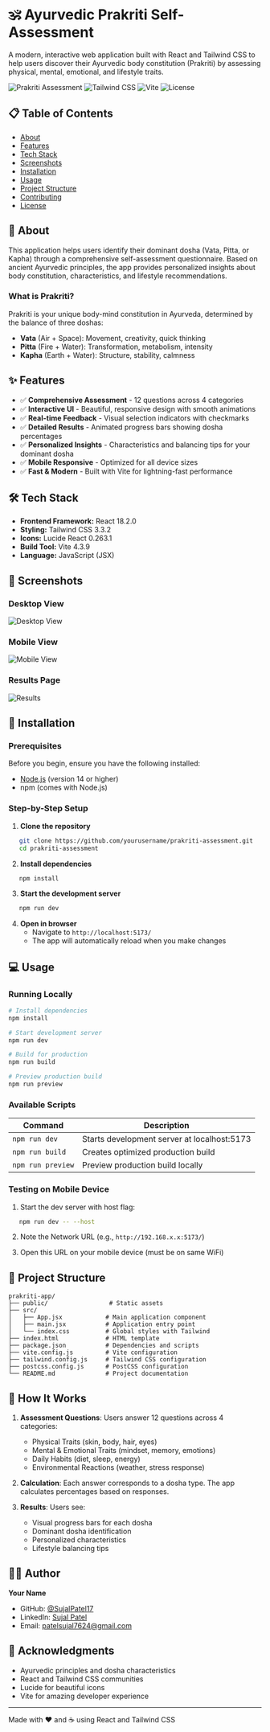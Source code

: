 # 🕉️ Ayurvedic Prakriti Self-Assessment

A modern, interactive web application built with React and Tailwind CSS to help users discover their Ayurvedic body constitution (Prakriti) by assessing physical, mental, emotional, and lifestyle traits.

![Prakriti Assessment](https://img.shields.io/badge/React-18.2.0-blue)
![Tailwind CSS](https://img.shields.io/badge/TailwindCSS-3.3.2-38B2AC)
![Vite](https://img.shields.io/badge/Vite-4.3.9-646CFF)
![License](https://img.shields.io/badge/License-MIT-green)

## 📋 Table of Contents

- [About](#about)
- [Features](#features)
- [Tech Stack](#tech-stack)
- [Screenshots](#screenshots)
- [Installation](#installation)
- [Usage](#usage)
- [Project Structure](#project-structure)
- [Contributing](#contributing)
- [License](#license)

## 🌟 About

This application helps users identify their dominant dosha (Vata, Pitta, or Kapha) through a comprehensive self-assessment questionnaire. Based on ancient Ayurvedic principles, the app provides personalized insights about body constitution, characteristics, and lifestyle recommendations.

### What is Prakriti?

Prakriti is your unique body-mind constitution in Ayurveda, determined by the balance of three doshas:
- **Vata** (Air + Space): Movement, creativity, quick thinking
- **Pitta** (Fire + Water): Transformation, metabolism, intensity
- **Kapha** (Earth + Water): Structure, stability, calmness

## ✨ Features

- ✅ **Comprehensive Assessment** - 12 questions across 4 categories
- ✅ **Interactive UI** - Beautiful, responsive design with smooth animations
- ✅ **Real-time Feedback** - Visual selection indicators with checkmarks
- ✅ **Detailed Results** - Animated progress bars showing dosha percentages
- ✅ **Personalized Insights** - Characteristics and balancing tips for your dominant dosha
- ✅ **Mobile Responsive** - Optimized for all device sizes
- ✅ **Fast & Modern** - Built with Vite for lightning-fast performance

## 🛠️ Tech Stack

- **Frontend Framework:** React 18.2.0
- **Styling:** Tailwind CSS 3.3.2
- **Icons:** Lucide React 0.263.1
- **Build Tool:** Vite 4.3.9
- **Language:** JavaScript (JSX)

## 📸 Screenshots

### Desktop View
![Desktop View](screenshots/desktop.png)

### Mobile View
![Mobile View](screenshots/mobile.png)

### Results Page
![Results](screenshots/results.png)

## 🚀 Installation

### Prerequisites

Before you begin, ensure you have the following installed:
- [Node.js](https://nodejs.org/) (version 14 or higher)
- npm (comes with Node.js)

### Step-by-Step Setup

1. **Clone the repository**
```bash
   git clone https://github.com/yourusername/prakriti-assessment.git
   cd prakriti-assessment
```

2. **Install dependencies**
```bash
   npm install
```

3. **Start the development server**
```bash
   npm run dev
```

4. **Open in browser**
   - Navigate to `http://localhost:5173/`
   - The app will automatically reload when you make changes

## 💻 Usage

### Running Locally
```bash
# Install dependencies
npm install

# Start development server
npm run dev

# Build for production
npm run build

# Preview production build
npm run preview
```

### Available Scripts

| Command | Description |
|---------|-------------|
| `npm run dev` | Starts development server at localhost:5173 |
| `npm run build` | Creates optimized production build |
| `npm run preview` | Preview production build locally |

### Testing on Mobile Device

1. Start the dev server with host flag:
```bash
   npm run dev -- --host
```

2. Note the Network URL (e.g., `http://192.168.x.x:5173/`)

3. Open this URL on your mobile device (must be on same WiFi)

## 📁 Project Structure
```
prakriti-app/
├── public/                 # Static assets
├── src/
│   ├── App.jsx            # Main application component
│   ├── main.jsx           # Application entry point
│   └── index.css          # Global styles with Tailwind
├── index.html             # HTML template
├── package.json           # Dependencies and scripts
├── vite.config.js         # Vite configuration
├── tailwind.config.js     # Tailwind CSS configuration
├── postcss.config.js      # PostCSS configuration
└── README.md              # Project documentation
```

## 🎯 How It Works

1. **Assessment Questions**: Users answer 12 questions across 4 categories:
   - Physical Traits (skin, body, hair, eyes)
   - Mental & Emotional Traits (mindset, memory, emotions)
   - Daily Habits (diet, sleep, energy)
   - Environmental Reactions (weather, stress response)

2. **Calculation**: Each answer corresponds to a dosha type. The app calculates percentages based on responses.

3. **Results**: Users see:
   - Visual progress bars for each dosha
   - Dominant dosha identification
   - Personalized characteristics
   - Lifestyle balancing tips


## 👨‍💻 Author

**Your Name**
- GitHub: [@SujalPatel17](https://github.com/SujalPatel17)
- LinkedIn: [Sujal Patel](https://www.linkedin.com/in/sujalpatelll/)
- Email: patelsujal7624@gmail.com

## 🙏 Acknowledgments

- Ayurvedic principles and dosha characteristics
- React and Tailwind CSS communities
- Lucide for beautiful icons
- Vite for amazing developer experience


---

Made with ❤️ and ☕ using React and Tailwind CSS

